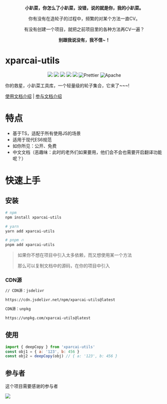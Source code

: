 <p align="center"><b>小趴菜，你怎么了小趴菜，没错，说的就是你，我的小趴菜。</b></p>
<p align="center">你有没有在造轮子的过程中，频繁的对某个方法一直CV。</p>
<p align="center">有没有创建一个项目，就把之前项目里的各种方法再CV一遍？</p>
<p align="center"><b>别跟我说没有，我不信~！</b></p>

# xparcai-utils
<p align="center">
  <img src="https://img.shields.io/badge/npm-v0.0.1-brightgreen" />
  <img src="https://img.shields.io/badge/-Rollup-34495e?logo=rollup" />
  <img src="https://img.shields.io/badge/-TypeScript-blue?logo=typescript&logoColor=white" />
  <img src="https://img.shields.io/badge/-ESLint-4b32c3?logo=eslint&logoColor=white" />
  <img src="https://img.shields.io/badge/-pnpm-F69220?logo=pnpm&logoColor=white" />
  <img src="https://img.shields.io/badge/-Prettier-ef9421?logo=Prettier&logoColor=white" alt="Prettier">
  <img src="https://img.shields.io/badge/license-Apache-blue.svg" alt="Apache">
<p>
你的救星，小趴菜工具库，一个轻量级的轮子集合，它来了~~~!

[使用文档介绍](https://xparcai.github.io/xparcai-utils/)  |  [参与文档介绍](https://xparcai.github.io/xparcai-utils/CONTRIBUTING.md)

# 特点
- 基于TS，适配于所有使用JS的场景
- 适用于现代ES6规范
- 如你所见：公开、免费
- 中文文档（恶趣味：此时的老外们如果要用，他们会不会也需要开启翻译功能呢？）

# 快速上手

## 安装

```bash
# npm
npm install xparcai-utils

# yarn
yarn add xparcai-utils

# pnpm 🔥
pnpm add xparcai-utils
```

> 如果你不想在项目中引入太多依赖，而又想使用某一个方法
>
> 那么可以复制文档中的源码，在你的项目中引入

### CDN源
```bash
// CDN源：jsdelivr

https://cdn.jsdelivr.net/npm/xparcai-utils@latest

CDN源：unpkg

https://unpkg.com/xparcai-utils@latest
```

## 使用
```javaScript
import { deepCopy } from 'xparcai-utils'
const obj1 = { a: '123', b: 456 }
const obj2 = deepCopy(obj) // { a: '123', b: 456 }
```
## **参与者**

这个项目需要感谢的参与者
<div align="left">
  <a href="https://github.com/xparcai/xparcai-utils/graphs/contributors">
  <img src="https://contrib.rocks/image?repo=xparcai/xparcai-utils" />
  </a>
</div>
<!-- 🍒🍇🫑 Collection of common JavaScript or TypeScript utils. -->

